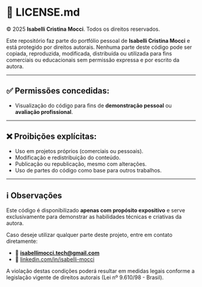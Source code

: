 # 📄 LICENSE.md

© 2025 **Isabelli Cristina Mocci**. Todos os direitos reservados.

Este repositório faz parte do portfólio pessoal de **Isabelli Cristina Mocci** e está protegido por direitos autorais. Nenhuma parte deste código pode ser copiada, reproduzida, modificada, distribuída ou utilizada para fins comerciais ou educacionais sem permissão expressa e por escrito da autora.

---

## ✅ Permissões concedidas:

- Visualização do código para fins de **demonstração pessoal** ou **avaliação profissional**.

---

## ❌ Proibições explícitas:

- Uso em projetos próprios (comerciais ou pessoais).
- Modificação e redistribuição do conteúdo.
- Publicação ou republicação, mesmo com alterações.
- Uso de partes do código como base para outros trabalhos.

---

## ℹ️ Observações

Este código é disponibilizado **apenas com propósito expositivo** e serve exclusivamente para demonstrar as habilidades técnicas e criativas da autora.

Caso deseje utilizar qualquer parte deste projeto, entre em contato diretamente:

- 📧 **isabellimocci.tech@gmail.com**  
- 🔗 [linkedin.com/in/isabelli-mocci](https://linkedin.com/in/isabelli-mocci)

A violação destas condições poderá resultar em medidas legais conforme a legislação vigente de direitos autorais (Lei nº 9.610/98 - Brasil).

